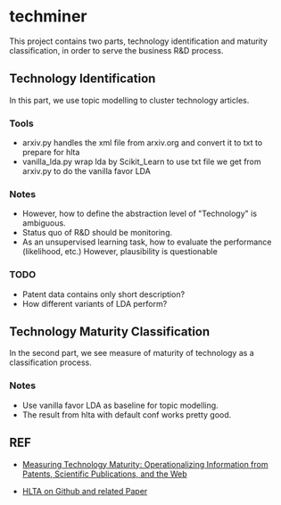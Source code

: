 # techminer
This project contains two parts, technology identification and maturity classification, in order to serve the business R&D process.


## Technology Identification
In this part, we use topic modelling to cluster technology articles.

### Tools
* arxiv.py handles the xml file from arxiv.org and convert it to txt to prepare for hlta
* vanilla_lda.py wrap lda by Scikit_Learn to use txt file we get from arxiv.py to do the vanilla favor LDA


### Notes
* However, how to define the abstraction level of "Technology" is ambiguous.
* Status quo of R&D should be monitoring.
* As an unsupervised learning task, how to evaluate the performance (likelihood, etc.) However, plausibility is questionable

### TODO
* Patent data contains only short description?
* How different variants of LDA perform?

## Technology Maturity Classification
In the second part, we see measure of maturity of technology as a classification process.

### Notes
* Use vanilla favor LDA as baseline for topic modelling.
* The result from hlta with default conf works pretty good.





## REF
* [Measuring Technology Maturity: Operationalizing Information from Patents, Scientific Publications, and the Web](https://link.springer.com/content/pdf/10.1007%2F978-3-658-12132-7.pdf)

* [HLTA on Github and related Paper](https://github.com/kmpoon/hlta)
